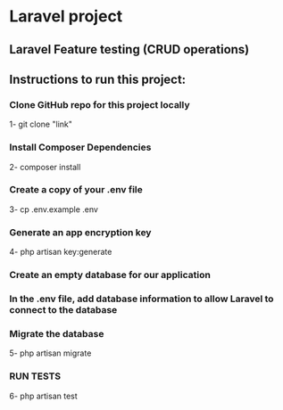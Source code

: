 # Laravel project

## Laravel Feature testing (CRUD operations)


## Instructions to run this project:

### Clone GitHub repo for this project locally
1-  git clone "link"
### Install Composer Dependencies
2-  composer install
### Create a copy of your .env file
3-  cp .env.example .env
### Generate an app encryption key
4-  php artisan key:generate
### Create an empty database for our application
### In the .env file, add database information to allow Laravel to connect to the database
### Migrate the database
5-  php artisan migrate
### RUN TESTS
6-  php artisan test